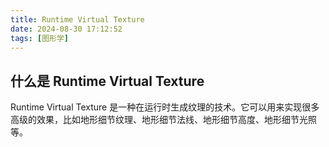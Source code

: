 ```yaml
---
title: Runtime Virtual Texture
date: 2024-08-30 17:12:52
tags: [图形学]
---
```


## 什么是 Runtime Virtual Texture

Runtime Virtual Texture 是一种在运行时生成纹理的技术。它可以用来实现很多高级的效果，比如地形细节纹理、地形细节法线、地形细节高度、地形细节光照等。
